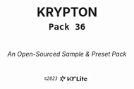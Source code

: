 # <p align="center">KRYPTON<br /><sup>`Pack 36`</sup></p>

###### <p align="center">An Open-Sourced Sample & Preset Pack</p>

#

###### <!--COPYRIGHT--><p align="center"><sup>`©️2023`</sup><a href="https://github.com/KrLite"><picture><source media="(prefers-color-scheme: dark)" srcset="https://github.com/KrLite/KrLite/blob/main/artwork/logo/KrLite%20Worlds_Logo%20White.png?raw=true"/><img height="18" src="https://github.com/KrLite/KrLite/blob/main/artwork/logo/KrLite%20Worlds_Logo%20Black.png?raw=true" /></picture></a></p>
